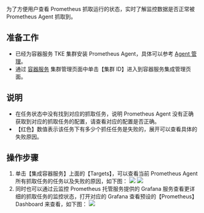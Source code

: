 为了方便用户查看 Prometheus 抓取运行的状态，实时了解监控数据是否正常被 Prometheus Agent 抓取到。

## 准备工作

- 已经为容器服务 TKE 集群安装 Prometheus Agent，具体可以参考 [Agent 管理](https://cloud.tencent.com/document/product/248/48859)。
- 通过 [容器服务](https://console.cloud.tencent.com/tke2/cluster?rid=4) 集群管理页面中单击【集群 ID】进入到容器服务集成管理页面。

## 说明

- 在任务状态中没有找到对应的抓取任务，说明 Prometheus Agent 没有正确获取到对应的抓取任务的配置，请查看对应的配置是否正确。
- 【红色】数值表示该任务下有多少个抓任任务是失败的，展开可以查看具体的失败原因。

## 操作步骤

1. 单击【集成容器服务】上面的【Targets】，可以查看当前 Prometheus Agent 所有抓取任务的任务以及失败的原因，如下图：
![](https://main.qcloudimg.com/raw/9029e60d93b309658ad4c698acd6fc74.png)
![](https://main.qcloudimg.com/raw/335e4c72f8f0d55598f2659527c7a6e6.png)
2. 同时也可以通过云监控 Prometheus 托管服务提供的 Grafana 服务查看更详细的抓取任务的监控状态，打开对应的 Grafana 查看预设的【Prometheus】Dashboard 来查看，如下图：
![](https://main.qcloudimg.com/raw/2b16f7d4cadafc2f974682fd35a4763a.png)
